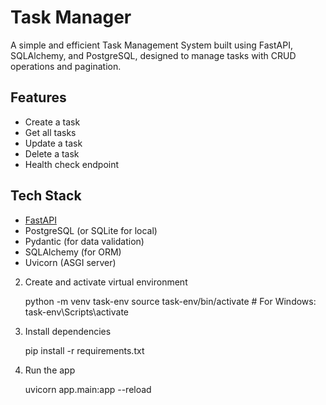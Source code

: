 # Task Manager
A simple and efficient Task Management System built using FastAPI, SQLAlchemy, and PostgreSQL, designed to manage tasks with CRUD operations and pagination.


## Features

- Create a task
- Get all tasks
- Update a task
- Delete a task
- Health check endpoint


## Tech Stack

- [FastAPI](https://fastapi.tiangolo.com/)
- PostgreSQL (or SQLite for local)
- Pydantic (for data validation)
- SQLAlchemy (for ORM)
- Uvicorn (ASGI server)


2. Create and activate virtual environment
   
    python -m venv task-env
    source task-env/bin/activate  # For Windows: task-env\Scripts\activate


4. Install dependencies

    pip install -r requirements.txt

5. Run the app
   
    uvicorn app.main:app --reload



